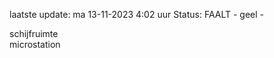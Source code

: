 laatste update: 
ma 13-11-2023  4:02   uur 
Status: FAALT - geel - 
<div class="service Y">schijfruimte</div><div class="service Y">microstation</div>